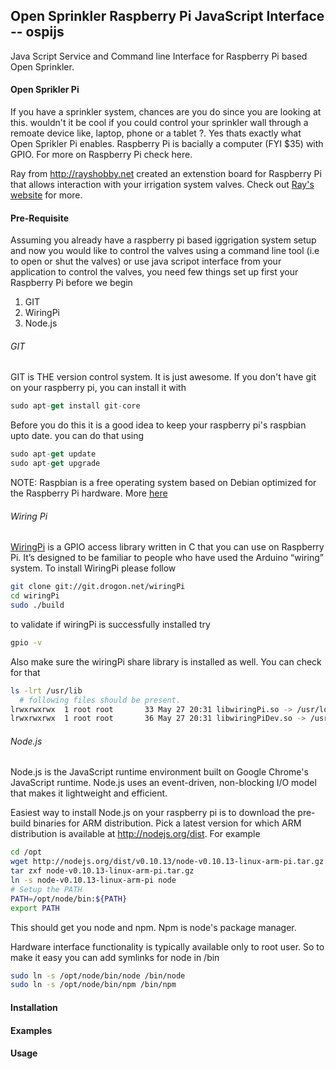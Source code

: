 ## Open Sprinkler Raspberry Pi JavaScript Interface  -- ospijs 

Java Script Service and Command line Interface for Raspberry Pi based Open Sprinkler.


#### Open Sprikler Pi
If you have a sprinkler system, chances are you do since you are looking at this. wouldn't it be cool if you could control your sprinkler wall through a remoate device like, laptop, phone or a tablet ?. Yes thats exactly what Open Sprikler Pi enables. Raspberry Pi is bacially a computer (FYI $35) with GPIO. For more on Raspberry Pi check here.

Ray from http://rayshobby.net created an extenstion board for Raspberry Pi that allows interaction with your irrigation system valves. Check out [Ray's website](http://rayshobby.net) for more.

#### Pre-Requisite
Assuming you already have a raspberry pi based iggrigation system setup and now you would like to control the valves using a command line tool (i.e to open or shut the valves) or use java scripot interface from your application to control the valves, you need few things set up first your Raspberry Pi before we begin

1. GIT
2. WiringPi 
3. Node.js

###### GIT
GIT is THE version control system. It is just awesome. If you don't have git on your raspberry pi, you can install it with

``` js
sudo apt-get install git-core
```

Before you do this it is a good idea to keep your raspberry pi's raspbian upto date. you can do that using

``` js
sudo apt-get update
sudo apt-get upgrade
```

NOTE: Raspbian is a free operating system based on Debian optimized for the Raspberry Pi hardware. More [here](http://www.raspbian.org)


###### Wiring Pi
[WiringPi](http://wiringpi.com) is a GPIO access library written in C that you can use on Raspberry Pi. It’s designed to be familiar to people who have used the Arduino “wiring” system. To install WiringPi please follow

``` bash
git clone git://git.drogon.net/wiringPi
cd wiringPi
sudo ./build
```
to validate if wiringPi is successfully installed try
``` bash
gpio -v
```
Also make sure the wiringPi share library is installed as well. You can check for that 

``` bash
ls -lrt /usr/lib
  # following files should be present.
lrwxrwxrwx  1 root root       33 May 27 20:31 libwiringPi.so -> /usr/local/lib/libwiringPi.so.2.0
lrwxrwxrwx  1 root root       36 May 27 20:31 libwiringPiDev.so -> /usr/local/lib/libwiringPiDev.so.2.0
```

###### Node.js
Node.js is the JavaScript runtime environment built on Google Chrome's JavaScript runtime. Node.js uses an event-driven, non-blocking I/O model that makes it lightweight and efficient.

Easiest way to install Node.js on your raspberry pi is to download the pre-build binaries for ARM distribution. Pick a latest version for which ARM distribution is available at http://nodejs.org/dist. For example 

``` bash
cd /opt
wget http://nodejs.org/dist/v0.10.13/node-v0.10.13-linux-arm-pi.tar.gz
tar zxf node-v0.10.13-linux-arm-pi.tar.gz
ln -s node-v0.10.13-linux-arm-pi node
# Setup the PATH
PATH=/opt/node/bin:${PATH}
export PATH
```
This should get you node and npm. Npm is node's package manager.

Hardware interface functionality is typically available only to root user. So to make it easy you can add symlinks for node in /bin
``` bash
sudo ln -s /opt/node/bin/node /bin/node
sudo ln -s /opt/node/bin/npm /bin/npm
```

#### Installation


#### Examples 


#### Usage



